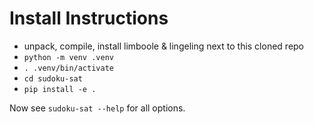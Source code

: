 # Install Instructions

- unpack, compile, install limboole & lingeling next to this cloned repo
- `python -m venv .venv`
- `. .venv/bin/activate`
- `cd sudoku-sat`
- `pip install -e .`

Now see `sudoku-sat --help` for all options.
